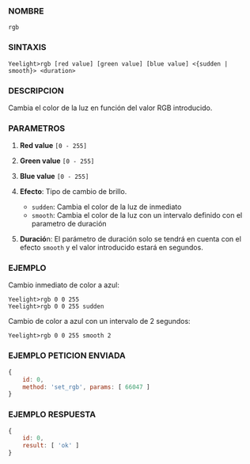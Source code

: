### NOMBRE
    rgb

### SINTAXIS
```shell
Yeelight>rgb [red value] [green value] [blue value] <{sudden | smooth}> <duration>
```

### DESCRIPCION
Cambia el color de la luz en función del valor RGB introducido.

### PARAMETROS
1. **Red value** `[0 - 255]`

2. **Green value** `[0 - 255]`

3. **Blue value** `[0 - 255]`

4. **Efecto**: Tipo de cambio de brillo.
    - `sudden`: Cambia el color de la luz de inmediato
    - `smooth`: Cambia el color de la luz con un intervalo definido con el parametro de duración

5. **Duració**n: El parámetro de duración solo se tendrá en cuenta con el efecto `smooth` y el valor introducido estará en segundos.

### EJEMPLO
Cambio inmediato de color a azul:
```shell
Yeelight>rgb 0 0 255 
Yeelight>rgb 0 0 255 sudden
```
    
Cambio de color a azul con un intervalo de 2 segundos:
```shell
Yeelight>rgb 0 0 255 smooth 2
```

### EJEMPLO PETICION ENVIADA
```javascript
{ 
    id: 0, 
    method: 'set_rgb', params: [ 66047 ] 
}
```


### EJEMPLO RESPUESTA
```javascript
{ 
    id: 0, 
    result: [ 'ok' ] 
}
```
    